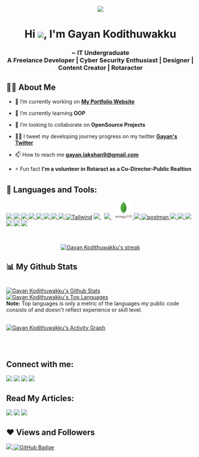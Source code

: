 <a href="#"><center><img height="200px" src="https://drive.google.com/uc?export=view&id=1ygj3BVMCPT3J8EU8lCobDtZT2QFeo_F1"/></center></a>

<h1 align="center">Hi <img src="https://raw.githubusercontent.com/MartinHeinz/MartinHeinz/master/wave.gif" width="30px">, I'm Gayan Kodithuwakku</h1>
<h3 align="center">~ IT Undergraduate <br/>
A Freelance Developer | Cyber Security Enthusiast | Designer | Content Creator | Rotaractor</h3>


## 🙋‍♂️ About Me

- 🔭 I’m currently working on **[My Portfolio Website](https://github.com/GayanKod/gayankod-personalweb)**

- 🌱 I’m currently learning **OOP**

- 👯 I’m looking to collaborate on **OpenSource Projects**

- 👨‍💻 I tweet my developing journey progress on my twitter **[Gayan's Twitter](https://twitter.com/GayanKodX)**

- 📫 How to reach me **gayan.lakshan9@gmail.com**

- ⚡ Fun fact **I'm a volunteer in Rotaract as a Co-Director-Public Realtion**

## 🚀 Languages and Tools:

<p align="left"> 
    <a href="https://www.java.com" target="_blank"> <img src="https://img.icons8.com/color/48/000000/java-coffee-cup-logo.png"/> </a>
    <a href="https://reactjs.org/" target="_blank"> <img src="https://img.icons8.com/color/48/000000/react-native.png"/> </a>
    <a href="https://www.cprogramming.com/" target="_blank"><img src="https://img.icons8.com/color/48/000000/c-programming.png"/> </a>
    <a href="https://www.python.org" target="_blank"> <img src="https://img.icons8.com/color/48/000000/python.png"/> </a>  
    <a href="https://developer.mozilla.org/en-US/docs/Web/JavaScript" target="_blank"> <img src="https://img.icons8.com/color/48/000000/javascript.png"/> </a> 
    <a href="https://www.w3.org/html/" target="_blank"> <img src="https://img.icons8.com/color/48/000000/html-5.png"/> </a> 
    <a href="https://www.w3schools.com/css/" target="_blank"> <img src="https://img.icons8.com/color/48/000000/css3.png"/> </a> 
    <a href="https://getbootstrap.com" target="_blank"> <img src="https://img.icons8.com/color/48/000000/bootstrap.png"/> </a> 
    <a href="https://tailwindcss.com/" target="_blank"> <img src="https://getlogovector.com/wp-content/uploads/2021/01/tailwind-css-logo-vector.png" alt="Tailwind" height="40"/></a>
    <a style="padding-right:8px;" href="https://nodejs.org" target="_blank"> <img src="https://img.icons8.com/color/48/000000/nodejs.png"/> </a> 
    <a style="padding-right:8px;" href="https://www.mysql.com/" target="_blank"> <img src="https://img.icons8.com/fluent/50/000000/mysql-logo.png"/> </a>
    <a href="https://www.mongodb.com/" target="_blank"> <img src="https://raw.githubusercontent.com/devicons/devicon/master/icons/mongodb/mongodb-original-wordmark.svg" alt="mongodb" width="48" height="48"/> </a> 
    <a href="https://firebase.google.com/" target="_blank"> <img src="https://img.icons8.com/color/48/000000/firebase.png"/> </a> 
    <a href="https://postman.com" target="_blank"> <img src="https://www.vectorlogo.zone/logos/getpostman/getpostman-icon.svg" alt="postman" width="45" height="45"/> </a>   
    <a href="https://git-scm.com/" target="_blank"> <img src="https://img.icons8.com/color/48/000000/git.png"/> </a> 
    <a href="https://www.figma.com/" target="_blank"> <img src="https://img.icons8.com/color/48/000000/figma--v1.png"/> </a> 
    <a href="https://www.adobe.com/" target="_blank"> <img src="https://img.icons8.com/color/48/000000/adobe-photoshop--v1.png"/></a>
    <a href="https://www.adobe.com/" target="_blank"> <img src="https://img.icons8.com/color/48/000000/adobe-illustrator--v1.png"/></a>
    <a href="https://www.adobe.com/" target="_blank"> <img src="https://img.icons8.com/color/48/000000/adobe-premiere-pro--v1.png"/></a>
    <a href="https://www.adobe.com/" target="_blank"> <img src="https://img.icons8.com/color/48/000000/adobe-after-effects--v1.png"/></a>
    
</p>

<!-- [![React Badge](https://img.shields.io/badge/-React-61DBFB?style=for-the-badge&labelColor=black&logo=react&logoColor=61DBFB)](#)  [![Javascript Badge](https://img.shields.io/badge/-Javascript-F0DB4F?style=for-the-badge&labelColor=black&logo=javascript&logoColor=F0DB4F)](#) [![Typescript Badge](https://img.shields.io/badge/-Typescript-007acc?style=for-the-badge&labelColor=black&logo=typescript&logoColor=007acc)](#) [![Nodejs Badge](https://img.shields.io/badge/-Nodejs-3C873A?style=for-the-badge&labelColor=black&logo=node.js&logoColor=3C873A)](#) [![GraphQL Badge](https://img.shields.io/badge/-GraphQl-e535ab?style=for-the-badge&labelColor=black&logo=node.js&logoColor=e535ab)](#) -->
<br/>

<p align="center">
    <a href="https://github.com/GayanKod/github-readme-streak-stats">
        <img title="🔥 Get streak stats for your profile at git.io/streak-stats" alt="Gayan Kodithuwakku's streak" src="https://github-readme-streak-stats.herokuapp.com/?user=GayanKod&theme=black-ice&hide_border=true&stroke=0000&background=060A0CD0"/>
    </a>
</p>

## 📊 My Github Stats

  <br/>
    <a href="https://github.com/GayanKod/github-readme-stats"><img alt="Gayan Kodithuwakku's Github Stats" src="https://github-readme-stats.vercel.app/api?username=GayanKod&show_icons=true&count_private=true&theme=react&hide_border=true&bg_color=0D1117" /></a>
  <a href="https://github.com/GayanKod/github-readme-stats"><img alt="Gayan Kodithuwakku's Top Languages" src="https://github-readme-stats.vercel.app/api/top-langs/?username=GayanKod&langs_count=8&count_private=true&layout=compact&theme=react&hide_border=true&bg_color=0D1117" /></a>
  <br/>
  <b>Note:</b> Top languages is only a metric of the languages my public code consists of and doesn't reflect experience or skill level.


<br/>
<br/>

<a href="https://github.com/GayanKod/github-readme-activity-graph"><img alt="Gayan Kodithuwakku's Activity Graph" src="https://activity-graph.herokuapp.com/graph?username=GayanKod&bg_color=0D1117&color=5BCDEC&line=5BCDEC&point=FFFFFF&hide_border=true" /></a>

<br/>
<br/>

## Connect with me:
<p align="left">

<a href = "https://www.linkedin.com/in/gayankod/"><img src="https://img.icons8.com/fluent/48/000000/linkedin.png"/></a>
<a href = "https://twitter.com/GayanKodX"><img src="https://img.icons8.com/fluent/48/000000/twitter.png"/></a>
<a href = "https://www.instagram.com/gayankod/"><img src="https://img.icons8.com/fluent/48/000000/instagram-new.png"/></a>
<a href = "https://www.youtube.com/channel/UCjssvALHRliKClug9G4AAcQ"><img src="https://img.icons8.com/color/48/000000/youtube-play.png"/></a>

</p>

## Read My Articles:
<p align="left">

<a href = "https://dev.to/gayankod"><img src="https://i0.wp.com/softwareengineeringdaily.com/wp-content/uploads/2018/09/dev-community.png?fit=5000%2C2941&ssl=1" height="50px"/></a>
<a href = "https://gayankod.medium.com/"><img src="https://lever-client-logos.s3.us-west-2.amazonaws.com/762fd4bd-7d50-4ac3-80d3-bad44702bf87-1604363697348.png" height="50px"/></a>
<a href = "https://gayankod.hashnode.dev/"><img src="https://cdn.hashnode.com/res/hashnode/image/upload/v1611902473383/CDyAuTy75.png?auto=compress" height="50px"/></a>

</p>

## ❤ Views and Followers
<a href="https://github.com/Meghna-DAS/github-profile-views-counter">
    <img src="https://komarev.com/ghpvc/?username=GayanKod">
</a>
<a href="https://github.com/GayanKod?tab=followers"><img src="https://img.shields.io/github/followers/GayanKod?label=Followers&style=social" alt="GitHub Badge"></a>

<!---
GayanKod/GayanKod is a ✨ special ✨ repository because its `README.md` (this file) appears on your GitHub profile.
You can click the Preview link to take a look at your changes.
--->
